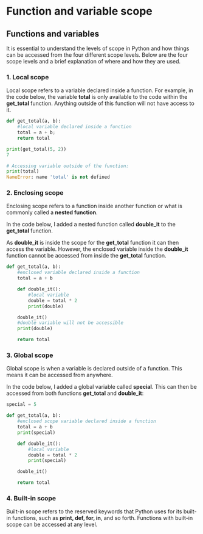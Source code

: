 # Function and variable scope

## Functions and variables

It is essential to understand the levels of scope in Python and how things can be accessed from the four different scope levels. Below are the four scope levels and a brief explanation of where and how they are used.

### 1. Local scope

Local scope refers to a variable declared inside a function. For example, in the code below, the variable <b>total</b> is only available to the code within the <b>get_total</b> function. Anything outside of this function will not have access to it.

```python
def get_total(a, b):
    #local variable declared inside a function
    total = a + b;
    return total

print(get_total(5, 2))
7

# Accessing variable outside of the function:
print(total)
NameError: name 'total' is not defined
```

### 2. Enclosing scope

Enclosing scope refers to a function inside another function or what is commonly called a <b>nested function</b>. 

In the code below, I added a nested function called <b>double_it</b> to the <b>get_total</b> function. 

As <b>double_it</b> is inside the scope for the <b>get_total</b> function it can then access the variable. However, the enclosed variable inside the <b>double_it</b> function cannot be accessed from inside the <b>get_total</b> function.

```python
def get_total(a, b):
    #enclosed variable declared inside a function
    total = a + b

    def double_it():
        #local variable
        double = total * 2
        print(double)

    double_it()
    #double variable will not be accessible
    print(double)

    return total
```

### 3. Global scope

Global scope is when a variable is declared outside of a function. This means it can be accessed from anywhere. 

In the code below, I  added a global variable called <b>special</b>. This can then be accessed from both functions <b>get_total</b> and <b>double_it</b>:

```python
special = 5

def get_total(a, b):
    #enclosed scope variable declared inside a function
    total = a + b
    print(special)

    def double_it():
        #local variable
        double = total * 2
        print(special)

    double_it()

    return total
```

### 4. Built-in scope

Built-in scope refers to the reserved keywords that Python uses for its built-in functions, such as <b>print, def, for, in</b>, and so forth.  Functions with built-in scope can be accessed at any level.